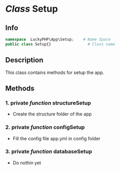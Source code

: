 # ***Class*** **Setup**

## Info

```php
namespace  LuckyPHP\App\Setup;    # Name Space
public class Setup{}                # Class name
```

## Description
This class contains methods for setup the app.

## Methods

### 1. private ***function*** **structureSetup**
- Create the structure folder of the app

### 2. private ***function*** **configSetup**
- Fill the config file app.yml in config folder

### 3. private ***function*** **databaseSetup**
- Do nothin yet